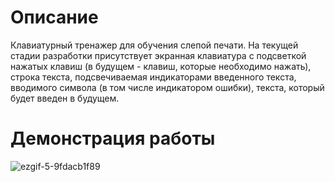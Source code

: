 # Описание
Клавиатурный тренажер для обучения слепой печати. На текущей стадии разработки присутствует экранная клавиатура с подсветкой нажатых клавиш (в будущем - клавиш, которые необходимо нажать), строка текста, подсвечиваемая индикаторами введенного текста, вводимого символа (в том числе индикатором ошибки), текста, который будет введен в будущем.

# Демонстрация работы

![ezgif-5-9fdacb1f89](https://github.com/buserqub/typing/assets/73015330/44ccc629-4482-4c61-a05b-81bebc5e6c49)
